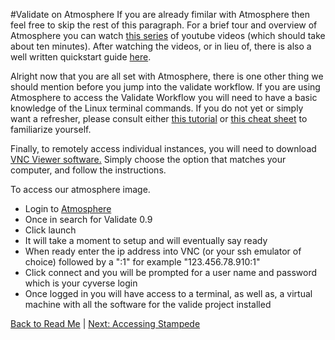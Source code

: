 #Validate on Atmosphere
If you are already fimilar with Atmosphere then feel free to skip the rest of this paragraph. For a brief tour and overview of Atmosphere you can watch [this series](https://www.youtube.com/watch?v=8SCE1Vpm9CI&list=PL-0S9LiUi0vhXEADveTYEoKb8ua1aYIby) of youtube videos (which should take about ten minutes). After watching the videos, or in lieu of, there is also a well written quickstart guide [here](cyverse.org/atmosphere). 

Alright now that you are all set with Atmosphere, there is one other thing we should mention before you jump into the validate workflow. If you are using Atmosphere to access the Validate Workflow you will need to have a basic knowledge 
of the Linux terminal commands. If you do not yet or simply want a refresher, please consult either [this tutorial](http://swcarpentry.github.io/shell-novice/) or [this cheat sheet](http://linoxide.com/guide/linux-cheat-sheet.png) to familiarize yourself. 

Finally, to remotely access individual instances, you will need to download [VNC Viewer software.](http://www.realvnc.com/download/viewer/) Simply choose the option that matches your computer, and follow the instructions.

To access our atmosphere image.
  - Login to [Atmosphere](https://atmo.iplantcollaborative.org/application)
  - Once in search for Validate 0.9
  - Click launch
  - It will take a moment to setup and will eventually say ready
  - When ready enter the ip address into VNC (or your ssh emulator of choice) followed by a ":1" for example "123.456.78.910:1"
  - Click connect and you will be prompted for a user name and password which is your cyverse login
  - Once logged in you will have access to a terminal, as well as, a virtual machine with all the software for the valide project installed

[Back to Read Me](../README.md) | [Next: Accessing Stampede](Stampede-guide.md)
